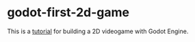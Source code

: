 # godot-first-2d-game

This is a [tutorial](https://github.com/alexgrauroca/godot-first-2d-game) for building a 2D videogame with Godot Engine. 
